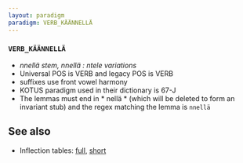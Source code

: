 ```yaml
---
layout: paradigm
paradigm: VERB_KÄÄNNELLÄ
---
```

### ` VERB_KÄÄNNELLÄ `

* _nnellä stem, nnellä : ntele variations_
* Universal POS is VERB and legacy POS is VERB
* suffixes use front vowel harmony
* KOTUS paradigm used in their dictionary is 67-J
* The lemmas must end in * nellä * (which will be deleted to form an invariant stub) and the regex matching the lemma is ` nnellä `

## See also

* Inflection tables: [full](gen/K/käännellä.html), [short](gen/K/käännellä_wikt.html)

